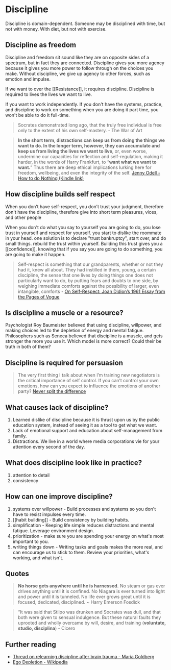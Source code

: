 # Discipline

Discipline is domain-dependent. Someone may be disciplined with time, but not with money. With diet, but not with exercise. 

## Discipline as freedom

Discipline and freedom sit sound like they are on opposite sides of a spectrum, but in fact they are connected. Discipline gives you more agency because it gives you more power to follow through on the choices you make. Without discipline, we give up agency to other forces, such as emotion and impulse.

If we want to over the [[Resistance]], it requires discipline. Discipline is required to lives the lives we want to live. 

If you want to work independently. If you don't have the systems, practice, and discipline to work on something when you are doing it part time, you won't be able to do it full-time.

> Socrates demonstrated long ago, that the truly free individual is free only to the extent of his own self-mastery. - The War of Art

> **In the short term, distractions can keep us from doing the things we want to do. In the longer term, however, they can accumulate and keep us from living the lives we want to live**, or, even worse, undermine our capacities for reflection and self-regulation, making it harder, in the words of Harry Frankfurt, to “**want what we want to want.**” Thus there are deep ethical implications lurking here for freedom, wellbeing, and even the integrity of the self. [Jenny Odell - How to do Nothing (Kindle link)](kindle://book?action=open&asin=B07FLNFRGK&location=2127) 

## How discipline builds self respect

When you don’t have self-respect, you don’t trust your judgment, therefore don't have the discipline, therefore give into short term pleasures, vices, and other people

When you don't do what you say to yourself you are going to do, you lose trust in yourself and respect for yourself. you start to dislike the roommate in your head. one solution is to declare "trust bankruptcy", start over, and do small things. rebuild the trust within yourself. Building this trust gives you a [[confidence]], knowing that if you say you are going to do something, you are going to make it happen.

> Self-respect is something that our grandparents, whether or not they had it, knew all about. They had instilled in them, young, a certain discipline, the sense that one lives by doing things one does not particularly want to do, by putting fears and doubts to one side, by weighing immediate comforts against the possibility of larger, even intangible, comforts - [On Self-Respect: Joan Didion’s 1961 Essay from the Pages of Vogue](https://www.vogue.com/article/joan-didion-self-respect-essay-1961)


## Is discipline a muscle or a resource? 
Psychologist Roy Baumeister believed that using discipline, willpower, and making choices led to the depletion of energy and mental fatigue. Philosophers such as Seneca believed that discipline is a muscle, and gets stronger the more you use it. Which model is more correct? Could their be truth in both of them? 

## Discipline is required for persuasion

> The very first thing I talk about when I’m training new negotiators is the critical importance of self control. If you can’t control your own emotions, how can you expect to influence the emotions of another party? [Never split the difference](kindle://book?action=open&asin=B014DUR7L2&location=2503)


## What causes lack of discipline? 

1. Learned dislike of discipline because it is thrust upon us by the public education system, instead of seeing it as a tool to get what we want. 
1. Lack of emotional support and education about self-management from family. 
1. Distractions. We live in a world where media corporations vie for your attention every second of the day. 

## What does discipline look like in practice? 

1. attention to detail
1. consistency 

## How can one improve discipline? 

1. systems over willpower - Build processes and systems so you don't have to resist impulses every time. 
1. [[habit building]] - Build consistency by building habits. 
1. simplification - Keeping life simple reduces distractions and mental fatigue. Leverage environment design.
1. prioritization - make sure you are spending your energy on what's most important to you. 
1. writing things down - Writing tasks and goals makes the more real, and can encourage us to stick to them. Review your priorities, what's working, and what isn't. 

## Quotes 

> **No horse gets anywhere until he is harnessed.** No steam or gas ever drives anything until it is confined. No Niagara is ever turned into light and power until it is tunneled. No life ever grows great until it is focused, dedicated, disciplined. ~ Harry Emerson Fosdick

> “It was said that Stilpo was drunken and Socrates was dull, and that both were given to sensual indulgence. But these natural faults they uprooted and wholly overcame by will, desire, and training (**voluntate, studio, disciplina**) - Cicero

## Further reading 
- [Thread on relearning discipline after brain trauma - Maria Goldberg](https://twitter.com/mar15sa/status/1257503583479595013)
- [Ego Depletion - Wikipedia](https://en.wikipedia.org/wiki/Ego_depletion)

